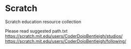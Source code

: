 # Scratch
Scratch education resource collection

Please read suggested path.txt
https://scratch.mit.edu/users/CoderDojoBentleigh/studios/
https://scratch.mit.edu/users/CoderDojoBentleigh/following/


